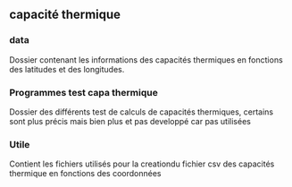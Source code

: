 ## capacité thermique

### data
Dossier contenant les informations des capacités thermiques en fonctions des latitudes et des longitudes.
### Programmes test capa thermique
Dossier des différents test de calculs de capacités thermiques, certains sont plus précis mais bien plus et pas developpé car pas utilisées
### Utile 
Contient les fichiers utilisés pour la creationdu fichier csv des capacités thermique en fonctions des coordonnées
